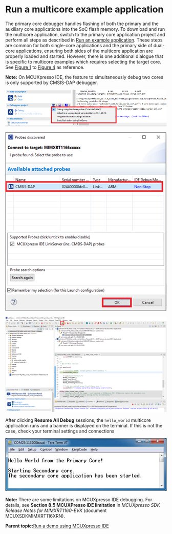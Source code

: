 # Run a multicore example application

The primary core debugger handles flashing of both the primary and the auxiliary core applications into the SoC flash memory. To download and run the multicore application, switch to the primary core application project and perform all steps as described in [Run an example application](run_an_example_application_002.md). These steps are common for both single-core applications and the primary side of dual-core applications, ensuring both sides of the multicore application are properly loaded and started. However, there is one additional dialogue that is specific to multicore examples which requires selecting the target core. See [Figure 1](run_a_multicore_example_application_002.md#FIG_DEBUGHELLOWORLD) to [Figure 4](run_a_multicore_example_application_002.md#FIG_HELLOWORLD) as reference.

**Note:** On MCUXpresso IDE, the feature to simultaneously debug two cores is only supported by CMSIS-DAP debugger.

![](../images/ide_multicore_debug_hello_world_cm7_case.png "Debug hello_world_cm7 case")

![](../images/ide_multicore_attached_probes.png "Attached Probes: debug emulator selection")

![](../images/ide_multicore_stop_primary_core_application.png "Stop the primary core application at main() when running debugging")

After clicking **Resume All Debug** sessions, the `hello_world` multicore application runs and a banner is displayed on the terminal. If this is not the case, check your terminal settings and connections

![](../images/ide_multicore_hello_world_from_primary_core_messag.png "Hello World from the primary core message")

**Note:** There are some limitations on MCUXpresso IDE debugging. For details, see **Section 8.5 MCUXPresso IDE limitation** in *MCUXpresso SDK Release Notes for MIMXRT1160-EVK* \(document MCUXSDKMIMXRT116XRN\).

**Parent topic:**[Run a demo using MCUXpresso IDE](../topics/run_a_demo_using_mcuxpresso_ide.md)

